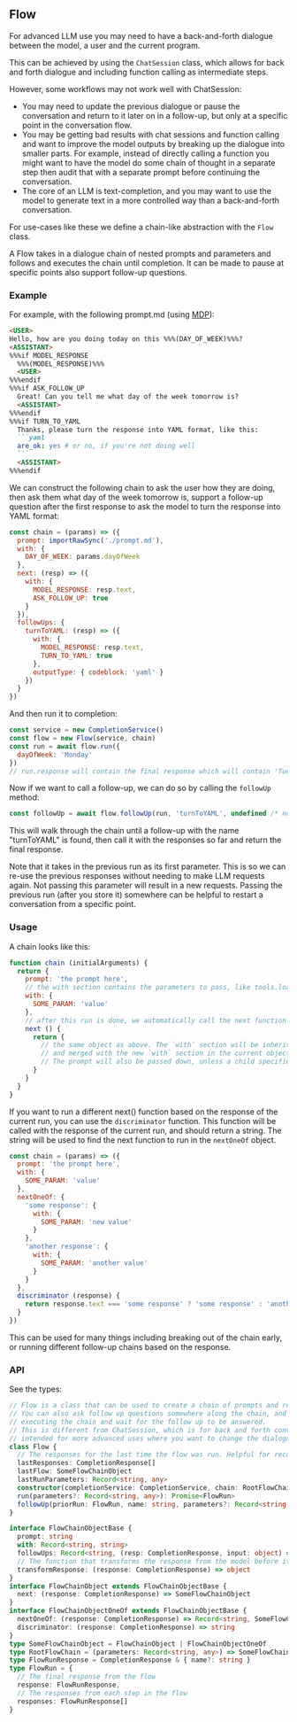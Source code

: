 ## Flow

For advanced LLM use you may need to have a back-and-forth dialogue between the model, a user and the current program.

This can be achieved by using the `ChatSession` class, which allows for back and forth dialogue and including function calling as intermediate steps.

However, some workflows may not work well with ChatSession:
* You may need to update the previous dialogue or pause the conversation and return to it later on in a follow-up, but only at a specific point in the conversation flow.
* You may be getting bad results with chat sessions and function calling and want to improve the model outputs by breaking up the dialogue into smaller parts. For example, instead of directly calling a function you might want to have the model do some chain of thought in a separate step then audit that with a separate prompt before continuing the conversation.
* The core of an LLM is text-completion, and you may want to use the model to generate text in a more controlled way than a back-and-forth conversation.

For use-cases like these we define a chain-like abstraction with the `Flow` class. 

A Flow takes in a dialogue chain of nested prompts and parameters and follows and executes the chain until completion.
It can be made to pause at specific points also support follow-up questions.

### Example

For example, with the following prompt.md (using [MDP](./MarkdownProcessing.md)):
````md
<USER>
Hello, how are you doing today on this %%%(DAY_OF_WEEK)%%%?
<ASSISTANT>
%%%if MODEL_RESPONSE
  %%%(MODEL_RESPONSE)%%%
  <USER>
%%%endif
%%%if ASK_FOLLOW_UP
  Great! Can you tell me what day of the week tomorrow is?
  <ASSISTANT>
%%%endif
%%%if TURN_TO_YAML
  Thanks, please turn the response into YAML format, like this:
  ```yaml
  are_ok: yes # or no, if you're not doing well
  ```
  <ASSISTANT>
%%%endif
````

We can construct the following chain to ask the user how they are doing, 
then ask them what day of the week tomorrow is, support a follow-up question 
after the first response to ask the model to turn the response into YAML format:
```js
const chain = (params) => ({
  prompt: importRawSync('./prompt.md'),
  with: {
    DAY_OF_WEEK: params.dayOfWeek
  },
  next: (resp) => ({
    with: {
      MODEL_RESPONSE: resp.text,
      ASK_FOLLOW_UP: true
    }
  }),
  followUps: {
    turnToYAML: (resp) => ({
      with: {
        MODEL_RESPONSE: resp.text,
        TURN_TO_YAML: true
      },
      outputType: { codeblock: 'yaml' }
    })
  }
})
```

And then run it to completion:
```js
const service = new CompletionService()
const flow = new Flow(service, chain)
const run = await flow.run({
  dayOfWeek: 'Monday'
})
// run.response will contain the final response which will contain 'Tuesday'
```

Now if we want to call a follow-up, we can do so by calling the `followUp` method:

```js
const followUp = await flow.followUp(run, 'turnToYAML', undefined /* no arguments to follow-up */)
```

This will walk through the chain until a follow-up with the name "turnToYAML" is found, then call it with the responses so far and return the final response.

Note that it takes in the previous run as its first parameter. This is so we can re-use
the previous responses without needing to make LLM requests again. Not passing this parameter will result in a new requests. Passing the previous run (after you store it)
somewhere can be helpful to restart a conversation from a specific point.

### Usage

A chain looks like this:
```js
function chain (initialArguments) {
  return {
    prompt: 'the prompt here',
    // the with section contains the parameters to pass, like tools.loadPrompt(prompt, with)
    with: {
      SOME_PARAM: 'value'
    },
    // after this run is done, we automatically call the next function with the response if it exists
    next () {
      return {
        // the same object as above. The `with` section will be inherited from the closest parent
        // and merged with the new `with` section in the current object.
        // The prompt will also be passed down, unless a child specifies a different prompt.
      }
    }
  }
}
```

If you want to run a different next() function based on the response of the current run, you
can use the `discriminator` function. This function will be called with the response of the current run,
and should return a string. The string will be used to find the next function to run in the `nextOneOf` object.

```js
const chain = (params) => ({
  prompt: 'the prompt here',
  with: {
    SOME_PARAM: 'value'
  },
  nextOneOf: {
    'some response': {
      with: {
        SOME_PARAM: 'new value'
      }
    },
    'another response': {
      with: {
        SOME_PARAM: 'another value'
      }
    }
  },
  discriminator (response) {
    return response.text === 'some response' ? 'some response' : 'another response'
  }
})
```

This can be used for many things including breaking out of the chain early, or running different follow-up chains based on the response.

### API

See the types:

```ts
// Flow is a class that can be used to create a chain of prompts and response handling.
// You can also ask follow up questions somewhere along the chain, and Flow will stop
// executing the chain and wait for the follow up to be answered.
// This is different from ChatSession, which is for back and forth conversation, and
// intended for more advanced uses where you want to change the dialogue between a session.
class Flow {
  // The responses for the last time the flow was run. Helpful for recovering from errors.
  lastResponses: CompletionResponse[]
  lastFlow: SomeFlowChainObject
  lastRunParameters: Record<string, any>
  constructor(completionService: CompletionService, chain: RootFlowChain, options)
  run(parameters?: Record<string, any>): Promise<FlowRun>
  followUp(priorRun: FlowRun, name: string, parameters?: Record<string, any>): Promise<FlowRun>
}

interface FlowChainObjectBase {
  prompt: string
  with: Record<string, string>
  followUps: Record<string, (resp: CompletionResponse, input: object) => SomeFlowChainObject>
  // The function that transforms the response from the model before it's passed to the followUps/next or returned
  transformResponse: (response: CompletionResponse) => object
}
interface FlowChainObject extends FlowChainObjectBase {
  next: (response: CompletionResponse) => SomeFlowChainObject
}
interface FlowChainObjectOneOf extends FlowChainObjectBase {
  nextOneOf: (response: CompletionResponse) => Record<string, SomeFlowChainObject>
  discriminator: (response: CompletionResponse) => string
}
type SomeFlowChainObject = FlowChainObject | FlowChainObjectOneOf
type RootFlowChain = (parameters: Record<string, any>) => SomeFlowChainObject
type FlowRunResponse = CompletionResponse & { name?: string }
type FlowRun = {
  // The final response from the flow
  response: FlowRunResponse,
  // The responses from each step in the flow
  responses: FlowRunResponse[]
}
```